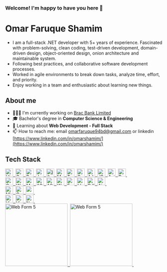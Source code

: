 
### Welcome! I'm happy to have you here 👋
# Omar Faruque Shamim
- I am a full-stack .NET developer with 5+ years of experience. Fascinated with problem-solving, clean coding, test-driven development, domain-driven design, object-oriented design, onion architecture and maintainable system.
- Following best practices, and collaborative software development processes. 
- Worked in agile environments to break down tasks, analyze time, effort, and priority. 
- Enjoy working in a team and enthusiastic about learning new things.

## About me
- 👨🏽‍💻 I'm currently working on [Brac Bank Limited](https://www.bracbank.com/en/)
- 🎓 Bachelor's degree in **Computer Science & Engineering**
- 🌱 Learning about **Web Development - Full Stack**
- 📫 How to reach me: email [omarfaruque94bd@gmail.com](mailto:omarfaruque94bd@gmail.com) or linkedin
[https://www.linkedin.com/in/omarshamim/](https://www.linkedin.com/in/omarshamim/)




<!-- https://dev.to/envoy_/150-badges-for-github-pnk#database -->
## Tech Stack
<a href="#">
<img src="https://img.shields.io/badge/Html%205-E34F26?style=for-the-badge&logo=html5&logoColor=white" 
alt="Html 5 Badge" height="25">&nbsp;
</a>
<a href="#">
<img src="https://img.shields.io/badge/Css%203-1572B6?style=for-the-badge&logo=css3&logoColor=white" 
alt="Css 3 Badge" height="25">&nbsp;
</a>
<a href="#">
<img src="https://img.shields.io/badge/Bootstrap-563D7C?style=for-the-badge&logo=Bootstrap&logoColor=white" alt="Bootstrap Badge" height="25">&nbsp;
</a>
<a href="#">
<img src="https://img.shields.io/badge/Javascript-F7DF1E?style=for-the-badge&logo=javascript&logoColor=black" alt="Javascript Badge" height="25">&nbsp;
</a>
<a href="#">
<img src="https://img.shields.io/badge/jQuery-0769AD?style=for-the-badge&logo=jQuery&logoColor=white" 
alt="jQuery Badge" height="25">&nbsp;
</a>
<a href="#">
<img src="https://img.shields.io/badge/Markdown-000000?style=for-the-badge&logo=markdown&logoColor=white" 
alt="Markdown Badge" height="25">&nbsp;
</a>
<a href="#">
<img src="https://img.shields.io/badge/TypeScript-007ACC?style=for-the-badge&logo=typescript&logoColor=white" alt="TypeScript Badge" height="25">&nbsp;
</a>
<a href="#">
<img src="https://img.shields.io/badge/Sass-CC6699?style=for-the-badge&logo=sass&logoColor=white" 
alt="Sass Badge" height="25">&nbsp;
</a>
<a href="#">
<img src="https://img.shields.io/badge/AJAX-39457E?style=for-the-badge&logo=appveyor&logoColor=white" 
alt="AJAX Badge" height="25">&nbsp;
</a>
<a href="#">
<img src="https://img.shields.io/badge/JSON-E23237?style=for-the-badge&logo=JSON&logoColor=white" 
alt="JSON Badge" height="25">&nbsp;
</a>
<a href="#">
<img src="https://img.shields.io/badge/Axios-663399?style=for-the-badge&logo=appveyor&logoColor=white" 
alt="Axios Badge" height="25">&nbsp;
</a>
<a href="#">
<img src="https://img.shields.io/badge/React-20232A?style=for-the-badge&logo=react&logoColor=61DAFB" 
alt="React Badge" height="25">&nbsp;
</a>
<br/>
<a href="#">
<img src="https://img.shields.io/badge/C%23-7B401?style=for-the-badge&logo=c-sharp&logoColor=white" 
alt="C Sharp Badge" height="25">&nbsp;
</a>
<a href="#">
<img src="https://img.shields.io/badge/Web%20Form-707070?style=for-the-badge&logo=dotnet&logoColor=blue" alt="Web Form " height="25">&nbsp;
</a>
<a href="#">
<img src="https://img.shields.io/badge/MVC%205-416D9B?style=for-the-badge&logo=dotnet&logoColor=61DAFB" 
alt="MVC 5" height="25">&nbsp;
</a>
<a href="#">
<img src="https://img.shields.io/badge/ASP.%20Net%20Core-212861?style=for-the-badge&logo=dotnet&logoColor=61DAFB" alt="ASP .Net Core" height="25">&nbsp;
</a>
<a href="#">
<img src="https://img.shields.io/badge/.Net%205-592C8C?style=for-the-badge&logo=dotnet&logoColor=61DAFB" 
alt="ASP .Net 5" height="25">&nbsp;
</a>
<a href="#">
<img src="https://img.shields.io/badge/Web%20API-0084C9?style=for-the-badge&logo=dotnet&logoColor=61DAFB" 
alt="Web API" height="25">&nbsp;
</a>
<a href="#">
<img src="https://img.shields.io/badge/Entity%20Framework-9D71D5?style=for-the-badge&logo=dotnet&logoColor=61DAFB" alt="Entity FrameworkBadge" height="25">&nbsp;
</a>
<a href="#">
<img src="https://img.shields.io/badge/LINQ-EA4D21?style=for-the-badge&logo=dotnet&logoColor=61DAFB" 
alt="LINQ Badge" height="25">&nbsp;
</a>
<a href="#">
<img src="https://img.shields.io/badge/Rdlc%20Reports-01A1E8?style=for-the-badge&logo=dotnet&logoColor=61DAFB" alt="Rdls Report" height="25">&nbsp;
</a>
<a href="#">
<img src="https://img.shields.io/badge/Airflow-017CEE?style=for-the-badge&logo=Apache%20Airflow&logoColor=white" alt="Airflow" height="25">&nbsp;
</a>
<br/>
<a href="#">
<img src="https://img.shields.io/badge/Microsoft%20SQL%20Server-CC2927?style=for-the-badge&logo=microsoft%20sql%20server&logoColor=white" alt="Microsoft SQL Server" height="25">&nbsp;
</a>
<a href="#">
<img src="https://img.shields.io/badge/Oracle-F80000?style=for-the-badge&logo=Oracle&logoColor=white" 
alt="Oracle" height="25">&nbsp;
</a>
<a href="#">
<img src="https://img.shields.io/badge/redis-%23DD0031.svg?&style=for-the-badge&logo=redis&logoColor=white" alt="redis" height="25">&nbsp;
</a>
<br/>
<a href="#">
<img src="https://img.shields.io/badge/Visual_Studio-5C2D91?style=for-the-badge&logo=visual%20studio&logoColor=white" alt="Visual_Studio" height="25">&nbsp;
</a>
<a href="#">
<img src="https://img.shields.io/badge/Visual_Studio_Code-0078D4?style=for-the-badge&logo=visual%20studio%20code&logoColor=white" alt="Visual_Studio_Code" height="25">&nbsp;
</a>
<a href="#">
<img src="https://img.shields.io/badge/Notepad++-90E59A.svg?style=for-the-badge&logo=notepad%2B%2B&logoColor=black" alt="Notepad++" height="25">&nbsp;
</a> 
<br/>
<a href="#">
<img src="https://github-readme-stats.vercel.app/api?username=omarshamim&theme=blue-green" alt="Web Form 5" height="200">&nbsp;
</a>
<a href="#">
<img src="https://github-readme-stats.vercel.app/api/top-langs/?username=omarshamim&theme=blue-green" alt="Web Form 5" height="200">&nbsp;
</a>


<!-- 
<a href="https://github.com/omarshamim/omarshamim.github.io">
  <img src="https://github-readme-stats.vercel.app/api/pin/?username=omarshamim&repo=omarshamim.github.io&title_color=76D7C4&text_color=c9cacc&icon_color=3498DB&bg_color=2c3e50" />
</a> 
-->

<!-- Workflow Platforms
https://img.shields.io/badge/Airflow-017CEE?style=for-the-badge&logo=Apache%20Airflow&logoColor=white
https://img.shields.io/badge/Jenkins-D24939?style=for-the-badge&logo=Jenkins&logoColor=white
https://img.shields.io/badge/Jira-0052CC?style=for-the-badge&logo=Jira&logoColor=white
https://img.shields.io/badge/TeamCity-000000?style=for-the-badge&logo=TeamCity&logoColor=white 
-->

<!-- 
<p>
  <img src="https://komarev.com/ghpvc/?username=omarshamim&color=1abc9c&label=PROFILE+VIEWS&style=flat" alt="shamim" />
</p> 
-->

<!--
Here are some ideas to get you started:

- 🔭 I'm currently working on ...
- 🌱 I'm currently learning ...
- 👯 I'm looking to collaborate on ...
- 🤔 I'm looking for help with ...
- 💬 Ask me about ...
- 📫 How to reach me: ...
- 😄 Pronouns: ...
- ⚡ Fun fact: ...
-->


